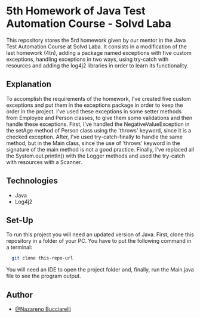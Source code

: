 # 5th Homework of Java Test Automation Course - Solvd Laba
This repository stores the 5rd homework given by our mentor in the Java Test 
Automation Course at Solvd Laba. It consists in a modification of the last 
homework (4tn), adding a package named exceptions with five custom 
exceptions, handling exceptions in two ways, using try-catch with resources
and adding the log4j2 libraries in order to learn its functionality.

## Explanation

To accomplish the requirements of the homework, I've created five custom
exceptions and put them in the exceptions package in order to keep the 
order in the project. I've used these exceptions in some setter methods
from Employee and Person classes, to give them some validations and then
handle these exceptions. First, I've handled the NegativeValueException
in the setAge method of Person class using the 'throws' keyword, since it
is a checked exception. After, I've used try-catch-finally to handle the
same method, but in the Main class, since the use of 'throws' keyword 
in the signature of the main method is not a good practice. Finally,
I've replaced all the System.out.println() with the Logger methods and 
used the try-catch with resources with a Scanner.

## Technologies

- Java
- Log4j2

## Set-Up

To run this project you will need an updated version of Java.
First, clone this repository in a folder of your PC.
You have to put the following command in a terminal:

```bash
  git clone this-repo-url
```
You will need an IDE to open the project folder and, finally, run the Main.java 
file to see the program output.

## Author

- [@Nazareno Bucciarelli](https://github.com/nazabucciarelli)
